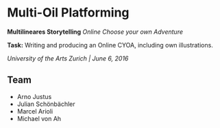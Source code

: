 Multi-Oil Platforming
=====================

__Multilineares Storytelling__
_Online Choose your own Adventure_

__Task:__ Writing and producing an Online CYOA, including own illustrations.

_University of the Arts Zurich | June 6, 2016_

Team
----
* Arno Justus
* Julian Schönbächler
* Marcel Arioli
* Michael von Ah